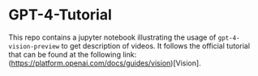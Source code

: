 # GPT-4-Tutorial

This repo contains a jupyter notebook illustrating the usage of `gpt-4-vision-preview` to get description of videos. It follows the official tutorial that can be found at the following link: (https://platform.openai.com/docs/guides/vision)[Vision].